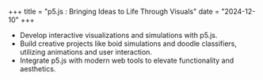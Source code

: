 +++
title = "p5.js : Bringing Ideas to Life Through Visuals"
date = "2024-12-10"
+++

- Develop interactive visualizations and simulations with p5.js.
- Build creative projects like boid simulations and doodle classifiers, utilizing animations and user interaction.
- Integrate p5.js with modern web tools to elevate functionality and aesthetics.
